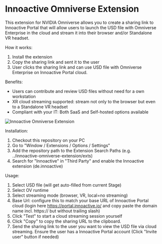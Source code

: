 # Innoactive Omniverse Extension

This extension for NVIDIA Omniverse allows you to create a sharing link to Innoactive Portal that will allow users to launch the USD file with Omniverse Enterprise in the cloud and stream it into their browser and/or Standalone VR headset.

How it works:
1. Install the extension
2. Copy the sharing link and sent it to the user
3. User clicks the sharing link and can use USD file with Omniverse Enterprise on Innoactive Portal cloud.

Benefits:
- Users can contribute and review USD files without need for a own workstation
- XR cloud streaming supported: stream not only to the browser but even to a Standalone VR headset
- Compliant with your IT: Both SaaS and Self-hosted options available

![Innoactive Omniverse Extension](https://github.com/Innoactive/innoactive-omniverse-extension/blob/master/exts/de.innoactive/data/preview_readme.png?raw=true)

Installation:
1. Checkout this repository on your PC
2. Go to "Window / Extensions / Options / Settings"
3. Add the repository path to the Extension Search Paths (e.g. ../innoactive-omniverse-extension/exts)
4. Search for "Innoactive" in "Third Party" and enable the Innoactive extension (de.innoactive)

Usage:
1. Select USD file (will get auto-filled from current Stage)
2. Select OV runtime
3. Select streaming mode (browser, VR, local=no streaming)
4. Base Url: configure this to match your base URL of Innoactive Portal cloud (login here https://portal.innoactive.io/ and copy paste the domain name incl. https:// but without trailing slash)
5. Click "Test" to start a cloud streaming session yourself
6. Click "Copy" to copy the sharing URL to the clipboard.
7. Send the sharing link to the user you want to view the USD file via cloud streaming. Ensure the user has a Innoactive Portal account (Click "Invite user" button if needed)

